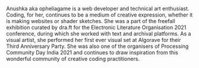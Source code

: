 Anushka aka opheliagame is a web developer and technical art enthusiast. Coding, for her, continues to be a medium of creative expression, whether it is making websites or shader sketches. She was a part of the freefall exhibition curated by dra.ft for the Electronic Literature Organisation 2021 conference, during which she worked with text and archival platforms. As a visual artist, she performed her first ever visual set at Algorave for their Third Anniversary Party. She was also one of the organisers of Processing Community Day India 2021 and continues to draw inspiration from this wonderful community of creative coding practitioners. 
